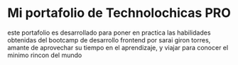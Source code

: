# Mi portafolio de Technolochicas PRO

este portafolio es desarrollado para poner en practica las habilidades obtenidas del bootcamp de desarrollo frontend  por sarai giron torres, amante de aprovechar su tiempo en el aprendizaje, y viajar para conocer el minimo rincon del mundo 